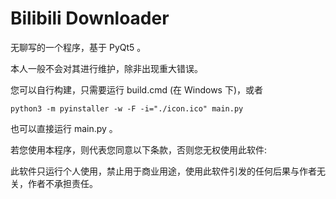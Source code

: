 # Bilibili Downloader

无聊写的一个程序，基于 PyQt5 。

本人一般不会对其进行维护，除非出现重大错误。

您可以自行构建，只需要运行 build.cmd (在 Windows 下)，或者

    python3 -m pyinstaller -w -F -i="./icon.ico" main.py

也可以直接运行 main.py 。


若您使用本程序，则代表您同意以下条款，否则您无权使用此软件:

此软件只运行个人使用，禁止用于商业用途，使用此软件引发的任何后果与作者无关，作者不承担责任。
